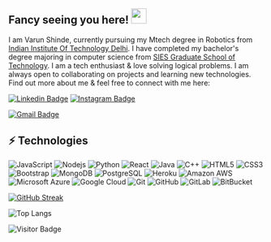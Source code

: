 ## Fancy seeing you here! <img src="https://raw.githubusercontent.com/aemmadi/aemmadi/master/wave.gif" width="30px">

I am Varun Shinde, currently pursuing my Mtech degree in Robotics from [Indian Institute Of Technology Delhi](https://home.iitd.ac.in). I have completed my bachelor's degree majoring in computer science from [SIES Graduate School of Technology](http://www.siesgst.edu.in/). I am a tech enthusiast & love solving logical problems. I am always open to collaborating on projects and learning new technologies. Find out more about me & feel free to connect with me here:

[![Linkedin Badge](https://img.shields.io/badge/-varunshinde-blue?style=flat-square&logo=Linkedin&logoColor=white&link=https://www.linkedin.com/in/varun-shinde-781215192/)](https://www.linkedin.com/in/varun-shinde-781215192/)
[![Instagram Badge](https://img.shields.io/badge/-_varun_shinde-purple?style=flat-square&logo=instagram&logoColor=white&link=https://www.instagram.com/_varun_shinde/)](https://www.instagram.com/_varun_shinde/)
<!-- [![Medium Badge](https://img.shields.io/badge/-@aemmadi-03a57a?style=flat-square&labelColor=000000&logo=Medium&link=https://medium.com/@aemmadi/)](https://medium.com/@aemmadi) -->
[![Gmail Badge](https://img.shields.io/badge/-varunshinde.10601@gmail.com-c14438?style=flat-square&logo=Gmail&logoColor=white&link=mailto:varunshinde.10601@gmail.com)](mailto:varunshinde.10601@gmail.com)

## ⚡ Technologies

![JavaScript](https://img.shields.io/badge/-JavaScript-black?style=flat-square&logo=javascript)
![Nodejs](https://img.shields.io/badge/-Nodejs-black?style=flat-square&logo=Node.js)
![Python](https://img.shields.io/badge/-Python-black?style=flat-square&logo=Python)
![React](https://img.shields.io/badge/-React-black?style=flat-square&logo=react)
![Java](https://img.shields.io/badge/-java-E34A86?style=flat-square&logo=java)
![C++](https://img.shields.io/badge/-C++-00599C?style=flat-square&logo=c)
![HTML5](https://img.shields.io/badge/-HTML5-E34F26?style=flat-square&logo=html5&logoColor=white)
![CSS3](https://img.shields.io/badge/-CSS3-1572B6?style=flat-square&logo=css3)
![Bootstrap](https://img.shields.io/badge/-Bootstrap-563D7C?style=flat-square&logo=bootstrap)
![MongoDB](https://img.shields.io/badge/-MongoDB-black?style=flat-square&logo=mongodb)
![PostgreSQL](https://img.shields.io/badge/-PostgreSQL-336791?style=flat-square&logo=postgresql)
![Heroku](https://img.shields.io/badge/-Heroku-430098?style=flat-square&logo=heroku)
![Amazon AWS](https://img.shields.io/badge/Amazon%20AWS-232F3E?style=flat-square&logo=amazon-aws)
![Microsoft Azure](https://img.shields.io/badge/Microsoft%20Azure-232F7E?style=flat-square&logo=microsoft-azure)
![Google Cloud](https://img.shields.io/badge/Google%20Cloud-black?style=flat-square&logo=google-cloud)
![Git](https://img.shields.io/badge/-Git-black?style=flat-square&logo=git)
![GitHub](https://img.shields.io/badge/-GitHub-181717?style=flat-square&logo=github)
![GitLab](https://img.shields.io/badge/-GitLab-FCA121?style=flat-square&logo=gitlab)
![BitBucket](https://img.shields.io/badge/-BitBucket-darkblue?style=flat-square&logo=bitbucket)

<!-- ![Github Stats](https://github-readme-stats.vercel.app/api?username=varuns1007&count_private=true&show_icons=true&include_all_commits=true) -->
[![GitHub Streak](https://github-readme-streak-stats.herokuapp.com/?user=varuns1007&theme=dark)](https://git.io/streak-stats)

![Top Langs](https://github-readme-stats.vercel.app/api/top-langs/?username=varuns1007&hide=TeX&layout=compact&theme=gruvbox)

![Visitor Badge](https://visitor-badge.laobi.icu/badge?page_id=varuns1007.varuns1007)
